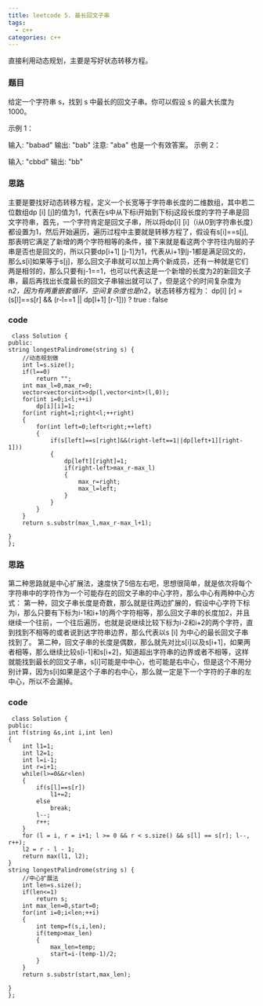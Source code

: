 ```yaml
---
title: leetcode 5. 最长回文子串
tags:
  - c++ 
categories: c++ 
---
```

直接利用动态规划，主要是写好状态转移方程。
<!-- more -->

### 题目

给定一个字符串 s，找到 s 中最长的回文子串。你可以假设 s 的最大长度为 1000。

示例 1：

输入: "babad"
输出: "bab"
注意: "aba" 也是一个有效答案。
示例 2：

输入: "cbbd"
输出: "bb"




### 思路

主要是要找好动态转移方程，定义一个长宽等于字符串长度的二维数组，其中若二位数组dp [i] [j]的值为1，代表在s中从下标i开始到下标j这段长度的字符子串是回文字符串，首先，一个字符肯定是回文子串，所以将dp[i] [i]（i从0到字符串长度）都设置为1，然后开始遍历，遍历过程中主要就是转移方程了，假设有s[i]==s[j],那表明它满足了新增的两个字符相等的条件，接下来就是看这两个字符往内层的子串是否也是回文的，所以只要dp[i+1] [j-1]为1，代表从i+1到j-1都是满足回文的，那么s[i]如果等于s[j]，那么回文子串就可以加上两个新成员，还有一种就是它们两是相邻的，那么只要有j-1==1，也可以代表这是一个新增的长度为2的新回文子串，最后再找出长度最长的回文子串输出就可以了，但是这个的时间复杂度为n*2，因为有两重嵌套循环，空间复杂度也是n*2，状态转移方程为：
dp[l] [r] = (s[l]==s[r] && (r-l==1 || dp[l+1] [r-1])) ? true : false

### code

     class Solution {
	public:
    string longestPalindrome(string s) {
        //动态规划做
        int l=s.size();
        if(l==0)
            return "";
        int max_l=0,max_r=0;
        vector<vector<int>>dp(l,vector<int>(l,0));
        for(int i=0;i<l;++i)
            dp[i][i]=1;
        for(int right=1;right<l;++right)
        {
            for(int left=0;left<right;++left)
            {
                if(s[left]==s[right]&&(right-left==1||dp[left+1][right-1]))
                {
                    dp[left][right]=1;
                    if(right-left>max_r-max_l)
                    {
                        max_r=right;
                        max_l=left;
                    }
                }
            }
        }
        return s.substr(max_l,max_r-max_l+1);
            
    }
	};

### 思路

第二种思路就是中心扩展法，速度快了5倍左右吧，思想很简单，就是依次将每个字符串中的字符作为一个可能存在的回文子串的中心字符，那么中心有两种中心方式：
第一种，回文子串长度是奇数，那么就是往两边扩展的，假设中心字符下标为i，那么只要有下标为i-1和i+1的两个字符相等，那么回文子串的长度加2，并且继续一个往前，一个往后遍历，也就是说继续比较下标为i-2和i+2的两个字符，直到找到不相等的或者说到达字符串边界，那么代表以s [i]
为中心的最长回文子串找到了。
第二种，回文子串的长度是偶数，那么就先对比s[i]以及s[i+1]，如果两者相等，那么继续比较s[i-1]和s[i+2]，知道超出字符串的边界或者不相等，这样就能找到最长的回文子串，s[i]可能是中中心，也可能是右中心，但是这个不用分别计算，因为s[i]如果是这个子串的右中心，那么就一定是下一个字符的子串的左中心，所以不会漏掉。

### code

     class Solution {
	public:
    int f(string &s,int i,int len)
    {
        int l1=1;
        int l2=1;
        int l=i-1;
        int r=i+1;
        while(l>=0&&r<len)
        {
            if(s[l]==s[r])
                l1+=2;
            else
                break;
            l--;
            r++;
        }
        for (l = i, r = i+1; l >= 0 && r < s.size() && s[l] == s[r]; l--, r++);
        l2 = r - l - 1;
        return max(l1, l2);
    }
    string longestPalindrome(string s) {
        //中心扩展法
        int len=s.size();
        if(len<=1)
            return s;
        int max_len=0,start=0;
        for(int i=0;i<len;++i)
        {
            int temp=f(s,i,len);
            if(temp>max_len)
            {
                max_len=temp;
                start=i-(temp-1)/2;
            }
        }
        return s.substr(start,max_len);
            
    }
	};

